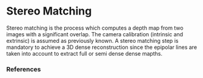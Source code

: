 # Stereo Matching

Stereo matching is the process which computes a depth map from two images with a significant overlap. The camera calibration (intrinsic and extrinsic) is assumed as previously known. A stereo matching step is mandatory to achieve a 3D dense reconstruction since the epipolar lines are taken into account to extract full or semi dense dense mapths.

### References
